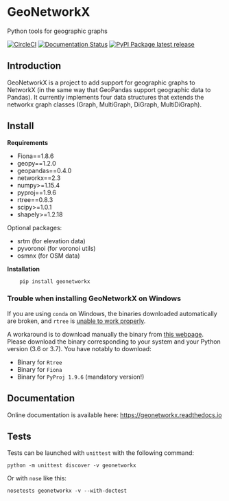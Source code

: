 # GeoNetworkX

Python tools for geographic graphs

[![CircleCI](https://circleci.com/gh/Artelys/geonetworkx.svg?style=svg)](https://circleci.com/gh/Artelys/geonetworkx)
[![Documentation Status](https://readthedocs.org/projects/geonetworkx/badge/?version=latest)](https://geonetworkx.readthedocs.io/en/latest/?badge=latest)
[![PyPI Package latest release](https://img.shields.io/pypi/v/geonetworkx.svg)](https://pypi.python.org/pypi/geonetworkx)

## Introduction

GeoNetworkX is a project to add support for geographic graphs to NetworkX (in the same way that GeoPandas support
geographic data to Pandas). It currently implements four data structures that extends the networkx graph classes (Graph,
MultiGraph, DiGraph, MultiDiGraph).


## Install

**Requirements**

* Fiona==1.8.6
* geopy==1.2.0
* geopandas==0.4.0
* networkx==2.3
* numpy>=1.15.4
* pyproj==1.9.6
* rtree==0.8.3
* scipy>=1.0.1
* shapely>=1.2.18

Optional packages:

* srtm (for elevation data)
* pyvoronoi (for voronoi utils)
* osmnx (for OSM data)

**Installation**

```shell
    pip install geonetworkx
```

### Trouble when installing GeoNetworkX on Windows

If you are using `conda` on Windows, the binaries downloaded automatically
are broken, and `rtree` is
[unable to work properly](https://gis.stackexchange.com/questions/179706/installing-rtree-on-windows-64-bits).

A workaround is to download manually the binary from [this webpage](https://www.lfd.uci.edu/~gohlke/pythonlibs/#rtree).
Please download the binary corresponding to your system and your
Python version (3.6 or 3.7). You have notably to download:

- Binary for `Rtree`
- Binary for `Fiona`
- Binary for `PyProj 1.9.6` (mandatory version!)


## Documentation

Online documentation is available here: <https://geonetworkx.readthedocs.io>

## Tests

Tests can be launched with `unittest` with the following command:
```
python -m unittest discover -v geonetworkx
```
Or with `nose` like this:
```
nosetests geonetworkx -v --with-doctest
```

